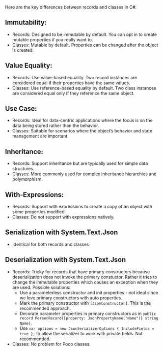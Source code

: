 Here are the key differences between records and classes in C#:
## Immutability:
*	Records: Designed to be immutable by default. You can opt in to create mutable properties if you really want to.
*	Classes: Mutable by default. Properties can be changed after the object is created.
## Value Equality:
*	Records: Use value-based equality. Two record instances are considered equal if their properties have the same values.
*	Classes: Use reference-based equality by default. Two class instances are considered equal only if they reference the same object.
## Use Case:
*	Records: Ideal for data-centric applications where the focus is on the data being stored rather than the behavior.
* Classes: Suitable for scenarios where the object’s behavior and state management are important.
## Inheritance:
*	Records: Support inheritance but are typically used for simple data structures.
*	Classes: More commonly used for complex inheritance hierarchies and polymorphism.
##	With-Expressions:
*	Records: Support with expressions to create a copy of an object with some properties modified.
*	Classes: Do not support with expressions natively.
## Serialization with System.Text.Json
* Identical for both records and classes
## Deserialization with System.Text.Json
* Records: Tricky for records that have primary constructors because deserialization does not invoke the primary constuctor. Rather it tries to change the immutable properties which causes an exception when they are used. Possible solutions:
  * Use a parameterless constructor and init properties - not ideal since we love primary constructors with auto properties.
  * Mark the primary constructor with `[JsonConstructor]`. This is the recommended approach.
  * Decorate parameter properties in primary constructors as in `public record PersonRecord([property: JsonPropertyName("Name")] string Name)`.
  * Use `var options = new JsonSerializerOptions { IncludeFields = true };` to allow the serializer to work with private fields. Not recommended.
* Classes: No problem for Poco classes.
